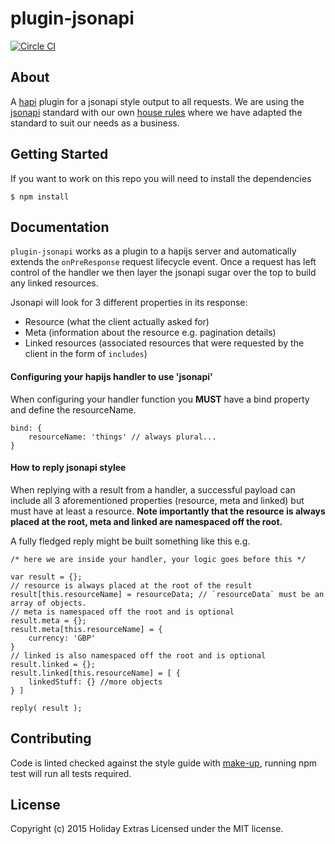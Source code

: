 # plugin-jsonapi

[![Circle CI](https://circleci.com/gh/holidayextras/plugin-jsonapi/tree/master.svg?style=svg&circle-token=e30239f6be095cb1c8e0dd8d99f3bf2348ec63ca)](https://circleci.com/gh/holidayextras/plugin-jsonapi)

## About

A [hapi](http://hapijs.com/) plugin for a jsonapi style output to all requests.  We are using the [jsonapi](http://jsonapi.org/) standard with our own [house rules](https://bitbucket.org/hxshortbreaks/apischema/src/master/houseRules.md) where we have adapted the standard to suit our needs as a business.

## Getting Started

If you want to work on this repo you will need to install the dependencies
```
$ npm install
```

## Documentation

`plugin-jsonapi` works as a plugin to a hapijs server and automatically extends the `onPreResponse` request lifecycle event.  Once a request has left control of the handler we then layer the jsonapi sugar over the top to build any linked resources.

Jsonapi will look for 3 different properties in its response:

- Resource (what the client actually asked for)
- Meta (information about the resource e.g. pagination details)
- Linked resources (associated resources that were requested by the client in the form of `includes`)

#### Configuring your hapijs handler to use 'jsonapi'

When configuring your handler function you **MUST** have a bind property and define the resourceName.

```
bind: {
	resourceName: 'things' // always plural...
}
```

#### How to reply jsonapi stylee

When replying with a result from a handler, a successful payload can include all 3 aforementioned properties (resource, meta and linked) but must have at least a resource.  **Note importantly that the resource is always placed at the root, meta and linked are namespaced off the root.**

A fully fledged reply might be built something like this e.g.
```
/* here we are inside your handler, your logic goes before this */

var result = {};
// resource is always placed at the root of the result
result[this.resourceName] = resourceData; // `resourceData` must be an array of objects.
// meta is namespaced off the root and is optional
result.meta = {};
result.meta[this.resourceName] = {
	currency: 'GBP'
}
// linked is also namespaced off the root and is optional
result.linked = {};
result.linked[this.resourceName] = [ {
	linkedStuff: {} //more objects
} ]

reply( result );
```

## Contributing

Code is linted checked against the style guide with [make-up](https://github.com/holidayextras/make-up), running npm test will run all tests required.

## License
Copyright (c) 2015 Holiday Extras
Licensed under the MIT license.
